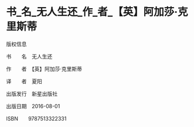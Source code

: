 # 书_名_无人生还_作_者_【英】阿加莎·克里斯蒂

版权信息

书  名　无人生还

作  者　【英】阿加莎·克里斯蒂

译  者　夏阳

出版发行　新星出版社

出版日期　2016-08-01

ISBN　　9787513322331